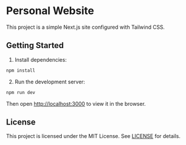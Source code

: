 # Personal Website

This project is a simple Next.js site configured with Tailwind CSS.

## Getting Started

1. Install dependencies:

```bash
npm install
```

2. Run the development server:

```bash
npm run dev
```

Then open [http://localhost:3000](http://localhost:3000) to view it in the browser.

## License

This project is licensed under the MIT License. See [LICENSE](./LICENSE) for details.
